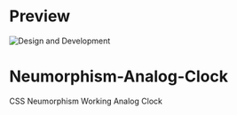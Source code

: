 # Preview
![Design and Development](https://github.com/JunaidShamnad/Neumorphism-Analog-Clock/blob/main/Clock.png)

# Neumorphism-Analog-Clock
CSS Neumorphism Working Analog Clock 
